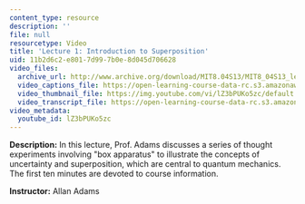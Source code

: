 ```yaml
---
content_type: resource
description: ''
file: null
resourcetype: Video
title: 'Lecture 1: Introduction to Superposition'
uid: 11b2d6c2-e801-7d99-7b0e-8d045d706628
video_files:
  archive_url: http://www.archive.org/download/MIT8.04S13/MIT8_04S13_lec01_300k.mp4
  video_captions_file: https://open-learning-course-data-rc.s3.amazonaws.com/8-04-quantum-physics-i-spring-2013/48965c13d74759619d8b8b8a405a3f7b_lZ3bPUKo5zc.vtt
  video_thumbnail_file: https://img.youtube.com/vi/lZ3bPUKo5zc/default.jpg
  video_transcript_file: https://open-learning-course-data-rc.s3.amazonaws.com/8-04-quantum-physics-i-spring-2013/da5ad1accb03d0b5adb04ffda75710fe_lZ3bPUKo5zc.pdf
video_metadata:
  youtube_id: lZ3bPUKo5zc
---
```


**Description:** In this lecture, Prof. Adams discusses a series of thought experiments involving "box apparatus" to illustrate the concepts of uncertainty and superposition, which are central to quantum mechanics. The first ten minutes are devoted to course information.

**Instructor:** Allan Adams